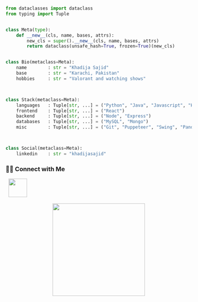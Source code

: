 ```python

from dataclasses import dataclass
from typing import Tuple


class Meta(type):
    def __new__(cls, name, bases, attrs):
        new_cls = super().__new__(cls, name, bases, attrs)
        return dataclass(unsafe_hash=True, frozen=True)(new_cls)


class Bio(metaclass=Meta):
    name        : str = "Khadija Sajid"
    base        : str = "Karachi, Pakistan"
    hobbies     : str = "Valorant and watching shows"



class Stack(metaclass=Meta):
    languages   : Tuple[str, ...] = ("Python", "Java", "Javascript", "HTML", "CSS")
    frontend    : Tuple[str, ...] = ("React")
    backend     : Tuple[str, ...] = ("Node", "Express")
    databases   : Tuple[str, ...] = ("MySQL", "Mongo")
    misc        : Tuple[str, ...] = ("Git", "Puppeteer", "Swing", "Panda3D", "Bootstrap")



class Social(metaclass=Meta):
    linkedin    : str = "khadijasajid"
```

<h3> 🤝🏻 Connect with Me </h3>

<p >
&nbsp; <a href="https://www.linkedin.com/in/khadijasajid/" target="_blank" rel="noopener noreferrer"><img src="https://img.icons8.com/plasticine/100/000000/linkedin.png" width="50" /></a>
</p>

<p align="center">
  <img width="250" src="https://media.giphy.com/media/jIgXf4hgbHCeKiXpvt/giphy.gif">
</p>
